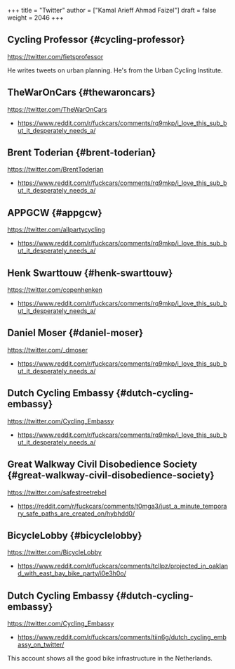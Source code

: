 +++
title = "Twitter"
author = ["Kamal Arieff Ahmad Faizel"]
draft = false
weight = 2046
+++

## Cycling Professor {#cycling-professor}

<https://twitter.com/fietsprofessor>

He writes tweets on urban planning. He's from the Urban Cycling Institute.


## TheWarOnCars {#thewaroncars}

<https://twitter.com/TheWarOnCars>

-   <https://www.reddit.com/r/fuckcars/comments/rq9mkp/i_love_this_sub_but_it_desperately_needs_a/>


## Brent Toderian {#brent-toderian}

<https://twitter.com/BrentToderian>

-   <https://www.reddit.com/r/fuckcars/comments/rq9mkp/i_love_this_sub_but_it_desperately_needs_a/>


## APPGCW {#appgcw}

<https://twitter.com/allpartycycling>

-   <https://www.reddit.com/r/fuckcars/comments/rq9mkp/i_love_this_sub_but_it_desperately_needs_a/>


## Henk Swarttouw {#henk-swarttouw}

<https://twitter.com/copenhenken>

-   <https://www.reddit.com/r/fuckcars/comments/rq9mkp/i_love_this_sub_but_it_desperately_needs_a/>


## Daniel Moser {#daniel-moser}

<https://twitter.com/_dmoser>

-   <https://www.reddit.com/r/fuckcars/comments/rq9mkp/i_love_this_sub_but_it_desperately_needs_a/>


## Dutch Cycling Embassy {#dutch-cycling-embassy}

<https://twitter.com/Cycling_Embassy>

-   <https://www.reddit.com/r/fuckcars/comments/rq9mkp/i_love_this_sub_but_it_desperately_needs_a/>


## Great Walkway Civil Disobedience Society {#great-walkway-civil-disobedience-society}

<https://twitter.com/safestreetrebel>

-   <https://reddit.com/r/fuckcars/comments/t0mga3/just_a_minute_temporary_safe_paths_are_created_on/hybhdd0/>


## BicycleLobby {#bicyclelobby}

<https://twitter.com/BicycleLobby>

-   <https://www.reddit.com/r/fuckcars/comments/tcllpz/projected_in_oakland_with_east_bay_bike_party/i0e3h0o/>


## Dutch Cycling Embassy {#dutch-cycling-embassy}

<https://twitter.com/Cycling_Embassy>

-   <https://www.reddit.com/r/fuckcars/comments/tiin6g/dutch_cycling_embassy_on_twitter/>

This account shows all the good bike infrastructure in the Netherlands.
